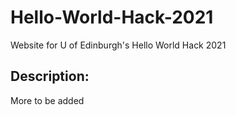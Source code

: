 # Hello-World-Hack-2021
Website for U of Edinburgh's Hello World Hack 2021
## Description:
More to be added